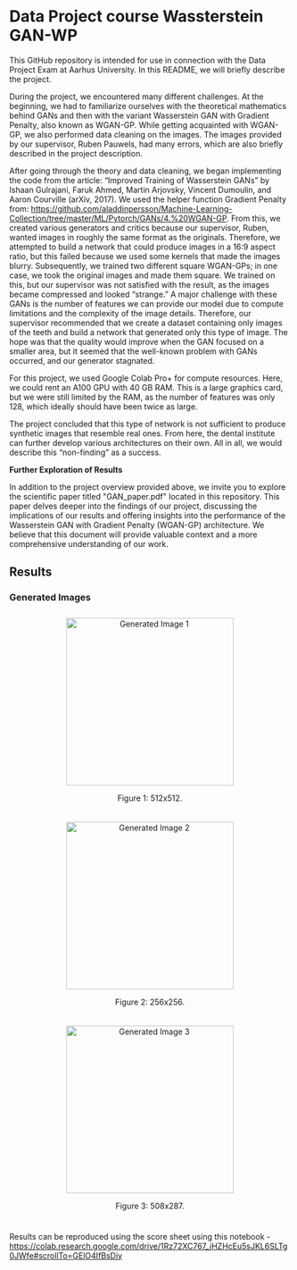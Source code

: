 # Data Project course Wassterstein GAN-WP
This GitHub repository is intended for use in connection with the Data Project Exam at Aarhus University. In this README, we will briefly describe the project.

During the project, we encountered many different challenges. At the beginning, we had to familiarize ourselves with the theoretical mathematics behind GANs and then with the variant Wasserstein GAN with Gradient Penalty, also known as WGAN-GP. While getting acquainted with WGAN-GP, we also performed data cleaning on the images. The images provided by our supervisor, Ruben Pauwels, had many errors, which are also briefly described in the project description.

After going through the theory and data cleaning, we began implementing the code from the article: “Improved Training of Wasserstein GANs” by Ishaan Gulrajani, Faruk Ahmed, Martin Arjovsky, Vincent Dumoulin, and Aaron Courville (arXiv, 2017). We used the helper function Gradient Penalty from: https://github.com/aladdinpersson/Machine-Learning-Collection/tree/master/ML/Pytorch/GANs/4.%20WGAN-GP. From this, we created various generators and critics because our supervisor, Ruben, wanted images in roughly the same format as the originals. Therefore, we attempted to build a network that could produce images in a 16:9 aspect ratio, but this failed because we used some kernels that made the images blurry. Subsequently, we trained two different square WGAN-GPs; in one case, we took the original images and made them square. We trained on this, but our supervisor was not satisfied with the result, as the images became compressed and looked “strange.” A major challenge with these GANs is the number of features we can provide our model due to compute limitations and the complexity of the image details. Therefore, our supervisor recommended that we create a dataset containing only images of the teeth and build a network that generated only this type of image. The hope was that the quality would improve when the GAN focused on a smaller area, but it seemed that the well-known problem with GANs occurred, and our generator stagnated.

For this project, we used Google Colab Pro+ for compute resources. Here, we could rent an A100 GPU with 40 GB RAM. This is a large graphics card, but we were still limited by the RAM, as the number of features was only 128, which ideally should have been twice as large.

The project concluded that this type of network is not sufficient to produce synthetic images that resemble real ones. From here, the dental institute can further develop various architectures on their own. All in all, we would describe this “non-finding” as a success.

**Further Exploration of Results**

In addition to the project overview provided above, we invite you to explore the scientific paper titled "GAN_paper.pdf" located in this repository. This paper delves deeper into the findings of our project, discussing the implications of our results and offering insights into the performance of the Wasserstein GAN with Gradient Penalty (WGAN-GP) architecture. We believe that this document will provide valuable context and a more comprehensive understanding of our work.

## Results

### Generated Images

<div style="display: flex; justify-content: space-around; flex-wrap: wrap;">
  <div style="flex: 1; text-align: center; margin: 10px;">
    <img src="https://github.com/ViktorLaden/DataProjectGAN/assets/159600496/3cac0192-a8f3-42c3-a05f-28576d262b13" alt="Generated Image 1" width="300"/>
    <p>Figure 1: 512x512.</p>
  </div>
  <div style="flex: 1; text-align: center; margin: 10px;">
    <img src="https://github.com/ViktorLaden/DataProjectGAN/assets/159600496/ec8afdf6-3215-47f2-b609-8ca2f3a26cf3" alt="Generated Image 2" width="300"/>
    <p>Figure 2: 256x256.</p>
  </div>
  <div style="flex: 1; text-align: center; margin: 10px;">
    <img src="https://github.com/ViktorLaden/DataProjectGAN/assets/159600496/4bdf2d86-55c0-41b8-a1a9-431d2c55bc78" alt="Generated Image 3" width="300"/>
    <p>Figure 3: 508x287.</p>
  </div>
</div>





Results can be reproduced using the score sheet using this notebook - https://colab.research.google.com/drive/1Rz72XC767_jHZHcEu5sJKL6SLTg0JWfe#scrollTo=GElO4IfBsDjy
